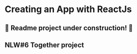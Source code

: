 # Creating an App with ReactJs

## **🚧 Readme project under construction! 🚧**

##  NLW#6 Together project
<br>
